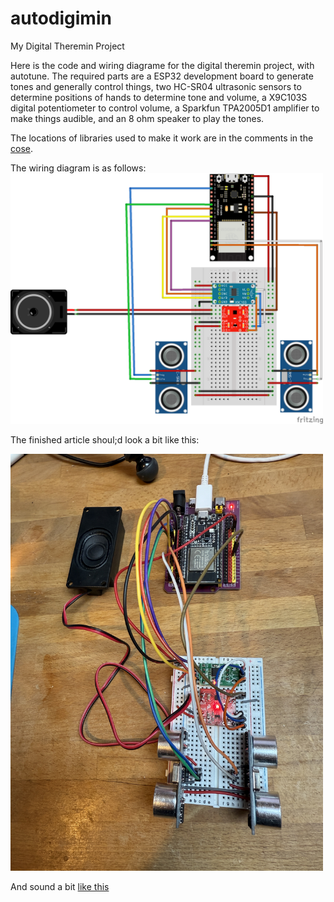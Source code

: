 # autodigimin
My Digital Theremin Project

Here is the code and wiring diagrame for the digital theremin project, with autotune.  The required parts are a ESP32 development board to generate tones and generally control things, two HC-SR04 ultrasonic sensors to determine positions of hands to determine tone and volume, a X9C103S digital potentiometer to control volume, a Sparkfun TPA2005D1 amplifier to make things audible, and an 8 ohm speaker to play the tones.

The locations of libraries used to make it work are in the comments in the <A href="autodigimin.ino">cose</a>.

The wiring diagram is as follows:
<img src="autodigimin_bb.png" alt="Wiring Diagram" width="500">

The finished article shoul;d look a bit like this:

<img src="IMG_1184.JPG" alt="Photo of the finished product" width="500">

And sound a bit <A href="IMG_1182%201.mov">like this</a>
